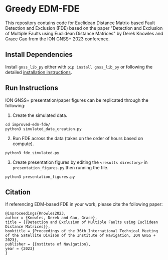 # Greedy EDM-FDE

This repository contains code for Euclidean Distance Matrix-based Fault Detection and Exclusion (FDE) based on the paper "Detection and Exclusion of Multiple Faults using Euclidean Distance Matrices" by Derek Knowles and Grace Gao from the ION GNSS+ 2023 conference.

## Install Dependencies

Install ``gnss_lib_py`` either with ``pip install gnss_lib_py`` or
following the detailed [installation instructions](https://gnss-lib-py.readthedocs.io/en/latest/install.html).

## Run Instructions

ION GNSS+ presentation/paper figures can be replicated through the following:

1. Create the simulated data.
```
cd improved-edm-fde/
python3 simulated_data_creation.py
```
2. Run FDE across the data (takes on the order of hours based on compute).
```
python3 fde_simulated.py
```
3. Create presentation figures by editing the ``<results directory>`` in ``presentation_figures.py`` then running the file.
```
python3 presentation_figures.py
```


## Citation
If referencing EDM-based FDE in your work, please cite the following paper:
```
@inproceedings{Knowles2023,
author = {Knowles, Derek and Gao, Grace},
title = {{Detection and Exclusion of Multiple Faults using Euclidean Distance Matrices}},
booktitle = {Proceedings of the 36th International Technical Meeting of the Satellite Divison of the Institute of Navigation, ION GNSS + 2023},
publisher = {Institute of Navigation},
year = {2023}
}
```

